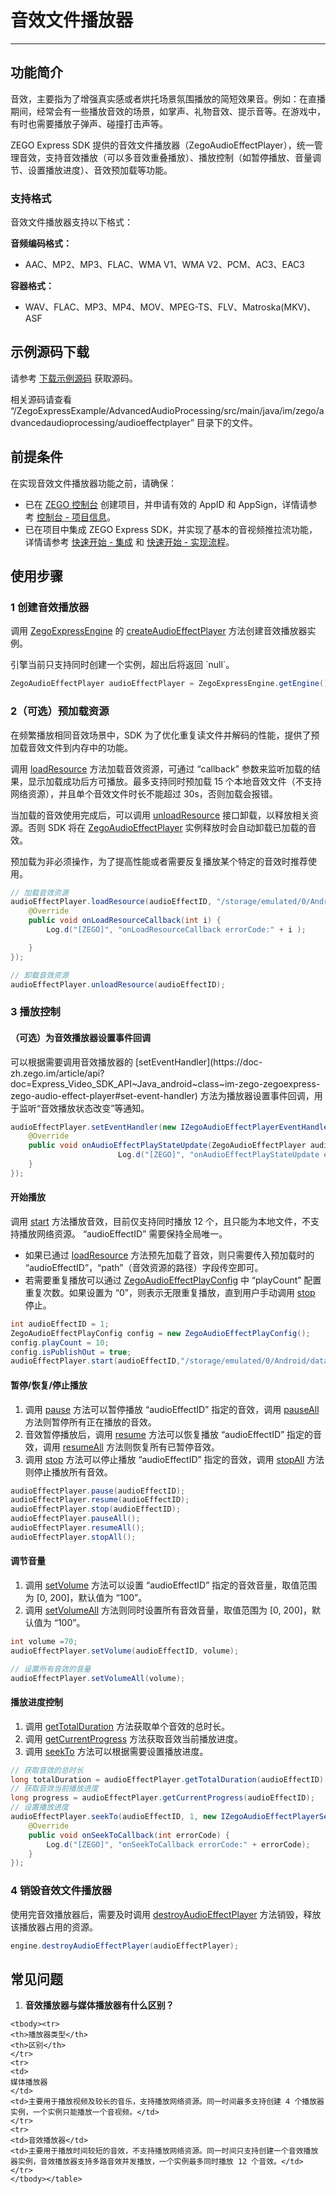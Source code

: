 # 音效文件播放器

- - -

## 功能简介

音效，主要指为了增强真实感或者烘托场景氛围播放的简短效果音。例如：在直播期间，经常会有一些播放音效的场景，如掌声、礼物音效、提示音等。在游戏中，有时也需要播放子弹声、碰撞打击声等。

ZEGO Express SDK 提供的音效文件播放器（ZegoAudioEffectPlayer），统一管理音效，支持音效播放（可以多音效重叠播放）、播放控制（如暂停播放、音量调节、设置播放进度）、音效预加载等功能。


### 支持格式

音效文件播放器支持以下格式：

**音频编码格式：**
- AAC、MP2、MP3、FLAC、WMA V1、WMA V2、PCM、AC3、EAC3

**容器格式：**
- WAV、FLAC、MP3、MP4、MOV、MPEG-TS、FLV、Matroska(MKV)、ASF

<Content />

## 示例源码下载

请参考 [下载示例源码](https://doc-zh.zego.im/article/3125) 获取源码。

相关源码请查看 “/ZegoExpressExample/AdvancedAudioProcessing/src/main/java/im/zego/advancedaudioprocessing/audioeffectplayer” 目录下的文件。

## 前提条件

在实现音效文件播放器功能之前，请确保：

- 已在 [ZEGO 控制台](https://console.zego.im) 创建项目，并申请有效的 AppID 和 AppSign，详情请参考 [控制台 - 项目信息](/console/project-info)。
- 已在项目中集成 ZEGO Express SDK，并实现了基本的音视频推拉流功能，详情请参考 [快速开始 - 集成](https://doc-zh.zego.im/article/195) 和 [快速开始 - 实现流程](https://doc-zh.zego.im/article/7627)。


## 使用步骤

### 1 创建音效播放器

调用 [ZegoExpressEngine](https://doc-zh.zego.im/article/api?doc=Express_Video_SDK_API~java_android~class~ZegoExpressEngine) 的 [createAudioEffectPlayer](https://doc-zh.zego.im/article/api?doc=Express_Video_SDK_API~Java_android~class~im-zego-zegoexpress-zego-express-engine#create-audio-effect-player) 方法创建音效播放器实例。

<Warning title="注意">
引擎当前只支持同时创建一个实例，超出后将返回 `null`。
</Warning>

```java
ZegoAudioEffectPlayer audioEffectPlayer = ZegoExpressEngine.getEngine().createAudioEffectPlayer();
```

### 2（可选）预加载资源

<Accordion title="预加载资源" defaultOpen="false">
在频繁播放相同音效场景中，SDK 为了优化重复读文件并解码的性能，提供了预加载音效文件到内存中的功能。

调用  [loadResource](https://doc-zh.zego.im/article/api?doc=Express_Video_SDK_API~Java_android~class~im-zego-zegoexpress-zego-audio-effect-player#load-resource) 方法加载音效资源，可通过 “callback” 参数来监听加载的结果，显示加载成功后方可播放。最多支持同时预加载 15 个本地音效文件（不支持网络资源），并且单个音效文件时长不能超过 30s，否则加载会报错。

当加载的音效使用完成后，可以调用 [unloadResource](https://doc-zh.zego.im/article/api?doc=Express_Video_SDK_API~Java_android~class~im-zego-zegoexpress-zego-audio-effect-player#unload-resource) 接口卸载，以释放相关资源。否则 SDK 将在 [ZegoAudioEffectPlayer](https://doc-zh.zego.im/article/api?doc=Express_Video_SDK_API~java_android~class~ZegoAudioEffectPlayer) 实例释放时会自动卸载已加载的音效。


<Note title="说明">
预加载为非必须操作，为了提高性能或者需要反复播放某个特定的音效时推荐使用。
</Note>


```java
// 加载音效资源
audioEffectPlayer.loadResource(audioEffectID, "/storage/emulated/0/Android/data/im.zego.express.example.video/files/3-s.mp3", new IZegoAudioEffectPlayerLoadResourceCallback() {
    @Override
    public void onLoadResourceCallback(int i) {
        Log.d("[ZEGO]", "onLoadResourceCallback errorCode:" + i );

    }
});

// 卸载音效资源
audioEffectPlayer.unloadResource(audioEffectID);
```
</Accordion>

### 3 播放控制

#### （可选）为音效播放器设置事件回调

<Accordion title="音效播放器事件回调设置" defaultOpen="false">
可以根据需要调用音效播放器的 [setEventHandler](https://doc-zh.zego.im/article/api?doc=Express_Video_SDK_API~Java_android~class~im-zego-zegoexpress-zego-audio-effect-player#set-event-handler) 方法为播放器设置事件回调，用于监听“音效播放状态改变”等通知。

```java
audioEffectPlayer.setEventHandler(new IZegoAudioEffectPlayerEventHandler() {
    @Override
    public void onAudioEffectPlayStateUpdate(ZegoAudioEffectPlayer audioEffectPlayer, int audioEffectID, ZegoAudioEffectPlayState state, int errorCode) {
                        Log.d("[ZEGO]", "onAudioEffectPlayStateUpdate errorCode:" + errorCode + "  audioEffectID:" + audioEffectID + "  state:" + state);
    }
});
```
</Accordion>


#### 开始播放

调用 [start](https://doc-zh.zego.im/article/api?doc=Express_Video_SDK_API~Java_android~class~im-zego-zegoexpress-zego-audio-effect-player#start) 方法播放音效，目前仅支持同时播放 12 个，且只能为本地文件，不支持播放网络资源。 “audioEffectID” 需要保持全局唯一。

* 如果已通过 [loadResource](https://doc-zh.zego.im/article/api?doc=Express_Video_SDK_API~Java_android~class~im-zego-zegoexpress-zego-audio-effect-player#load-resource) 方法预先加载了音效，则只需要传入预加载时的 “audioEffectID”，“path”（音效资源的路径）字段传空即可。
* 若需要重复播放可以通过 [ZegoAudioEffectPlayConfig](https://doc-zh.zego.im/article/api?doc=Express_Video_SDK_API~java_android~class~ZegoAudioEffectPlayConfig) 中 “playCount” 配置重复次数。如果设置为 “0”，则表示无限重复播放，直到用户手动调用 [stop](https://doc-zh.zego.im/article/api?doc=Express_Video_SDK_API~Java_android~class~im-zego-zegoexpress-zego-audio-effect-player#stop) 停止。

```java
int audioEffectID = 1;
ZegoAudioEffectPlayConfig config = new ZegoAudioEffectPlayConfig();
config.playCount = 10;
config.isPublishOut = true;
audioEffectPlayer.start(audioEffectID,"/storage/emulated/0/Android/data/im.zego.express.example.video/files/3-s.mp3",config);

```

#### 暂停/恢复/停止播放

1. 调用 [pause](https://doc-zh.zego.im/article/api?doc=Express_Video_SDK_API~Java_android~class~im-zego-zegoexpress-zego-audio-effect-player#pause) 方法可以暂停播放 “audioEffectID” 指定的音效，调用 [pauseAll](https://doc-zh.zego.im/article/api?doc=Express_Video_SDK_API~Java_android~class~im-zego-zegoexpress-zego-audio-effect-player#pause-all) 方法则暂停所有正在播放的音效。
2. 音效暂停播放后，调用 [resume](https://doc-zh.zego.im/article/api?doc=Express_Video_SDK_API~Java_android~class~im-zego-zegoexpress-zego-audio-effect-player#resume) 方法可以恢复播放 “audioEffectID” 指定的音效，调用 [resumeAll](https://doc-zh.zego.im/article/api?doc=Express_Video_SDK_API~Java_android~class~im-zego-zegoexpress-zego-audio-effect-player#resume-all) 方法则恢复所有已暂停音效。
3. 调用 [stop](https://doc-zh.zego.im/article/api?doc=Express_Video_SDK_API~Java_android~class~im-zego-zegoexpress-zego-audio-effect-player#stop) 方法可以停止播放 “audioEffectID” 指定的音效，调用 [stopAll](https://doc-zh.zego.im/article/api?doc=Express_Video_SDK_API~Java_android~class~im-zego-zegoexpress-zego-audio-effect-player#stop-all) 方法则停止播放所有音效。

```java
audioEffectPlayer.pause(audioEffectID);
audioEffectPlayer.resume(audioEffectID);
audioEffectPlayer.stop(audioEffectID);
audioEffectPlayer.pauseAll();
audioEffectPlayer.resumeAll();
audioEffectPlayer.stopAll();
```

#### 调节音量

1. 调用 [setVolume](https://doc-zh.zego.im/article/api?doc=Express_Video_SDK_API~Java_android~class~im-zego-zegoexpress-zego-audio-effect-player#set-volume) 方法可以设置 “audioEffectID” 指定的音效音量，取值范围为 [0, 200]，默认值为 “100”。
2. 调用 [setVolumeAll](https://doc-zh.zego.im/article/api?doc=Express_Video_SDK_API~Java_android~class~im-zego-zegoexpress-zego-audio-effect-player#set-volume-all) 方法则同时设置所有音效音量，取值范围为 [0, 200]，默认值为 “100”。

```java
int volume =70;
audioEffectPlayer.setVolume(audioEffectID, volume);

// 设置所有音效的音量
audioEffectPlayer.setVolumeAll(volume);
```

#### 播放进度控制

1. 调用 [getTotalDuration](https://doc-zh.zego.im/article/api?doc=Express_Video_SDK_API~Java_android~class~im-zego-zegoexpress-zego-audio-effect-player#get-total-duration) 方法获取单个音效的总时长。
2. 调用 [getCurrentProgress](https://doc-zh.zego.im/article/api?doc=Express_Video_SDK_API~Java_android~class~im-zego-zegoexpress-zego-audio-effect-player#get-current-progress) 方法获取音效当前播放进度。
3. 调用 [seekTo](https://doc-zh.zego.im/article/api?doc=Express_Video_SDK_API~Java_android~class~im-zego-zegoexpress-zego-audio-effect-player#seek-to) 方法可以根据需要设置播放进度。

```java
// 获取音效的总时长
long totalDuration = audioEffectPlayer.getTotalDuration(audioEffectID);
// 获取音效当前播放进度
long progress = audioEffectPlayer.getCurrentProgress(audioEffectID);
// 设置播放进度
audioEffectPlayer.seekTo(audioEffectID, 1, new IZegoAudioEffectPlayerSeekToCallback() {
    @Override
    public void onSeekToCallback(int errorCode) {
        Log.d("[ZEGO]", "onSeekToCallback errorCode:" + errorCode);
    }
});
```


### 4 销毁音效文件播放器

使用完音效播放器后，需要及时调用 [destroyAudioEffectPlayer](https://doc-zh.zego.im/article/api?doc=Express_Video_SDK_API~Java_android~class~im-zego-zegoexpress-zego-express-engine#destroy-audio-effect-player) 方法销毁，释放该播放器占用的资源。

```java
engine.destroyAudioEffectPlayer(audioEffectPlayer);
```

## 常见问题

1. **音效播放器与媒体播放器有什么区别？**

<table>

    <tbody><tr>
    <th>播放器类型</th>
    <th>区别</th>
    </tr>
    <tr>
    <td>
    媒体播放器
    </td>
    <td>主要用于播放视频及较长的音乐，支持播放网络资源。同一时间最多支持创建 4 个播放器实例，一个实例只能播放一个音视频。</td>
    </tr>
    <tr>
    <td>音效播放器</td>
    <td>主要用于播放时间较短的音效，不支持播放网络资源。同一时间只支持创建一个音效播放器实例，音效播放器支持多路音效并发播放，一个实例最多同时播放 12 个音效。</td>
    </tr>
    </tbody></table>
